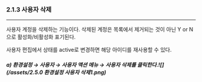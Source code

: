 ### 2.1.3 사용자 삭제

---

사용자 계정을 삭제하는 기능이다. 삭제된 계정은 목록에서 제거되는 것이 아닌  Y or N 으로 활성화/비활성화 표기된다.

사용자 편집에서 상태를 active로 변경하면 해당 아이디를 재사용할 수 있다.

##### a\)    환경설정 → 사용자 → 사용자 액션 메뉴 → 사용자 삭제를 클릭한다.![](/assets/2.5.0 환경설정 사용자 삭제1.png)



